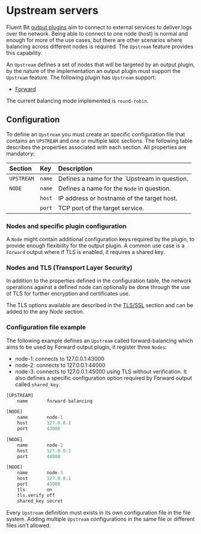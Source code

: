 # Upstream servers

Fluent Bit [output plugins](../../pipeline/outputs/) aim to connect to external services to deliver logs over the network. Being able to connect to one node (host) is normal and enough for more of the use cases, but there are other scenarios where balancing across different nodes is required. The `Upstream` feature provides this capability.

An `Upstream` defines a set of nodes that will be targeted by an output plugin, by the nature of the implementation an output plugin must support the `Upstream` feature. The following plugin has `Upstream` support:

- [Forward](../../../pipeline/outputs/forward.md)

The current balancing mode implemented is `round-robin`.

## Configuration

To define an `Upstream` you must create an specific configuration file that contains
an `UPSTREAM` and one or multiple `NODE` sections. The following table describes the
properties associated with each section. All properties are mandatory:

| Section | Key | Description |
| :--- | :--- | :--- |
| `UPSTREAM` | `name` | Defines a name for the `Upstream in question. |
| `NODE` | `name` | Defines a name for the `Node` in question. |
|  | `host` | IP address or hostname of the target host. |
|  | `port` | TCP port of the target service. |

### Nodes and specific plugin configuration

A `Node` might contain additional configuration keys required by the plugin, to
provide enough flexibility for the output plugin. A common use case is a `Forward`
output where if TLS is enabled, it requires a shared key.

### Nodes and TLS (Transport Layer Security)

In addition to the properties defined in the configuration table, the network operations against a defined node can optionally be done through the use of TLS for further encryption and certificates use.

The TLS options available are described in the [TLS/SSL](../../transport-security.md) section and can be added to the any _Node_ section.

### Configuration file example

The following example defines an `Upstream` called forward-balancing which aims to be used by Forward output plugin, it register three `Nodes`:

- node-1: connects to 127.0.0.1:43000
- node-2: connects to 127.0.0.1:44000
- node-3: connects to 127.0.0.1:45000 using TLS without verification. It also defines a specific configuration option required by Forward output called `shared_key`.

```python
[UPSTREAM]
    name       forward-balancing

[NODE]
    name       node-1
    host       127.0.0.1
    port       43000

[NODE]
    name       node-2
    host       127.0.0.1
    port       44000

[NODE]
    name       node-3
    host       127.0.0.1
    port       45000
    tls        on
    tls.verify off
    shared_key secret
```

Every `Upstream` definition must exists in its own configuration file in the file
system. Adding multiple `Upstream` configurations in the same file or different files isn't
allowed.
